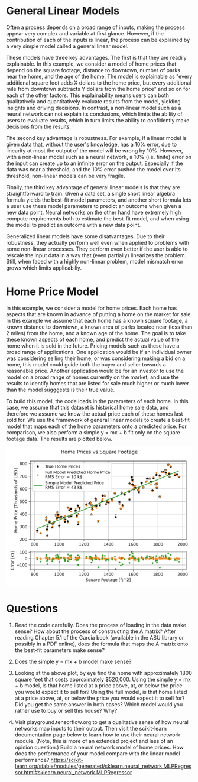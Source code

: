 # General Linear Models

Often a process depends on a broad range of inputs, making the process appear very complex and variable at first glance. However, if the contribution of each of the inputs is linear, the process can be explained by a very simple model called a general linear model.

These models have three key advantages. The first is that they are readily explainable. In this example, we consider a model of home prices that depend on the square footage, distance to downtown, number of parks near the home, and the age of the home. The model is explainable as "every additional square foot adds X dollars to the home price, but every additional mile from downtown subtracts Y dollars from the home price" and so on for each of the other factors. This explainability means users can both qualitatively and quantitatively evaluate results from the model, yielding insights and driving decisions. In contrast, a non-linear model such as a neural network can not explain its conclusions, which limits the ability of users to evaluate results, which in turn limits the ability to confidently make decisions from the results.

The second key advantage is robustness. For example, if a linear model is given data that, without the user's knowledge, has a 10% error, due to linearity at most the output of the model will be wrong by 10%. However, with a non-linear model such as a neural network, a 10% (i.e. finite) error on the input can create up to an infinite error on the output. Especially if the data was near a threshold, and the 10% error pushed the model over its threshold, non-linear models can be very fragile.

Finally, the third key advantage of general linear models is that they are straightforward to train. Given a data set, a single short linear algebra formula yields the best-fit model parameters, and another short formula lets a user use these model parameters to predict an outcome when given a new data point. Neural networks on the other hand have extremely high compute requirements both to estimate the best-fit model, and when using the model to predict an outcome with a new data point.

Generalized linear models have some disatvantages. Due to their robustness, they actually perform well even when applied to problems with some non-linear processes. They perform even better if the user is able to rescale the input data in a way that (even partially) linearizes the problem. Still, when faced with a highly non-linear problem, model mismatch error grows which limits applicabiliy.

# Home Price Model

In this example, we consider a model for home prices. Each home has aspects that are known in advance of putting a home on the market for sale. In this example we assume that each home has a known square footage, a known distance to downtown, a known area of parks located near (less than 2 miles) from the home, and a known age of the home. The goal is to take these known aspects of each home, and predict the actual value of the home when it is sold in the future. Pricing models such as these have a broad range of applications. One application would be if an individual owner was considering selling their home, or was considering making a bid on a home, this model could guide both the buyer and seller towards a reasonable price. Another application would be for an investor to use the model on a broad range of homes currently on the market, and use the results to identify homes that are listed for sale much higher or much lower than the model sugggests is their true value.

To build this model, the code loads in the parameters of each home. In this case, we assume that this dataset is historical home sale data, and therefore we assume we know the actual price each of these homes last sold for. We use the framework of general linear models to create a best-fit model that maps each of the home parameters onto a predicted price. For comparison, we also perform a simple y = mx + b fit only on the square footage data. The results are plotted below.

![Home Price Model](home_price_model.png?raw=true)

# Questions

1) Read the code carefully. Does the process of loading in the data make sense? How about the process of constructing the A matrix? After reading Chapter 5.1 of the Garcia book (available in the ASU library or possibly in a PDF online), does the formula that maps the A matrix onto the best-fit parameters make sense?

2) Does the simple y = mx + b model make sense?

3) Looking at the above plot, by eye find the home with approximately 1800 square feet that costs approximately $520,000. Using the simple y = mx + b model, is that home listed at a price above, at, or below the price you would expect it to sell for? Using the full model, is that home listed at a price above, at, or below the price you would expect it to sell for? Did you get the same answer in both cases? Which model would you rather use to buy or sell this house? Why?

4) Visit playground.tensorflow.org to get a qualitative sense of how neural networks map inputs to their output. Then visit the scikit-learn documentation page below to learn how to use their neural network module. (Note, this is more of an extended project and less of an opinion question.) Build a neural network model of home prices. How does the performance of your model compare with the linear model performance?
   https://scikit-learn.org/stable/modules/generated/sklearn.neural_network.MLPRegressor.html#sklearn.neural_network.MLPRegressor
